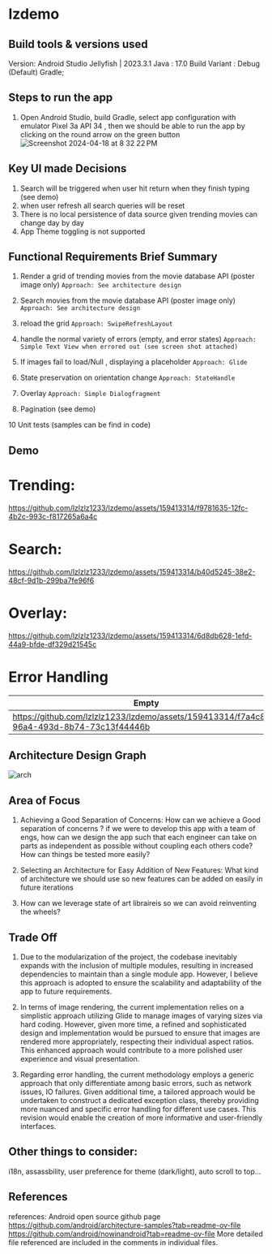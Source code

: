 # lzdemo
## Build tools & versions used
Version: Android Studio Jellyfish | 2023.3.1
Java : 17.0
Build Variant : Debug (Default)
Gradle; 
## Steps to run the app
1) Open Android Studio, build Gradle, select app configuration with emulator Pixel 3a API 34 , then we should be able to run the app by clicking on the round  arrow on the green button
![Screenshot 2024-04-18 at 8 32 22 PM](https://github.com/lzlzlz1233/androidTestLZ/assets/159413314/cb902a5e-e211-4d38-8ce8-96c94a991abf)

## Key UI made Decisions
1. Search will be triggered  when user hit return when they finish typing (see demo)
2. when user refresh all search queries will be reset
3. There is no local persistence of data source given trending movies can change day by day
4.  App Theme toggling is not supported


## Functional Requirements Brief Summary
1. Render a grid of trending movies from the movie database API (poster image only)   ` Approach: See architecture design `

2. Search movies from the movie database API (poster image only)   ` Approach: See architecture design `

4. reload the grid ` Approach: SwipeRefreshLayout `

5. handle the normal variety of errors (empty, and error states)   `Approach: Simple Text View when errored out (see screen shot attached)`

6. If images fail to load/Null , displaying a placeholder  `Approach: Glide`

7. State preservation on orientation change `Approach: StateHandle`
   
8. Overlay   `Approach: Simple Dialogfragment `

9. Pagination (see demo)

10 Unit tests (samples can be find in code)
## Demo

# Trending:

https://github.com/lzlzlz1233/lzdemo/assets/159413314/f9781635-12fc-4b2c-993c-f817265a6a4c

# Search:

https://github.com/lzlzlz1233/lzdemo/assets/159413314/b40d5245-38e2-48cf-9d1b-299ba7fe96f6

# Overlay:


https://github.com/lzlzlz1233/lzdemo/assets/159413314/6d8db628-1efd-44a9-bfde-df329d21545c


# Error Handling
| Empty         |  NetWorkError |
| ------------- | ---------------|
|https://github.com/lzlzlz1233/lzdemo/assets/159413314/f7a4c8cd-96a4-493d-8b74-73c13f44446b| https://github.com/lzlzlz1233/lzdemo/assets/159413314/5488439d-6691-48da-9499-f656d62479cd|




## Architecture Design Graph 
![arch](https://github.com/lzlzlz1233/lzdemo/assets/159413314/7247bbb8-c5bb-4f0f-a0a2-85bbab62846d)

## Area of Focus
1) Achieving a Good Separation of Concerns: How can we achieve a Good separation of concerns ? if we were to develop this app with a team of engs, how can we design the
    app such that each engineer can take on parts as independent as possible without coupling each others code? How can things be tested more easily?

2) Selecting an Architecture for Easy Addition of New Features: What kind of architecture we should use so new features can be added on easily in future iterations

3) How can we leverage state of art libraireis so we can avoid reinventing the wheels?


## Trade Off 
1) Due to the modularization of the project, the codebase inevitably expands with the inclusion of multiple modules, resulting in increased dependencies to maintain than a single module app. However, I believe this approach is adopted to ensure the scalability and adaptability of the app to future requirements.
   
2) In terms of image rendering, the current implementation relies on a simplistic approach utilizing Glide to manage images of varying sizes via hard coding. However, given more time, a refined and sophisticated design and implementation would be pursued to ensure that images are rendered more appropriately, respecting their individual aspect ratios. This enhanced approach would contribute to a more polished user experience and visual presentation.
   
3) Regarding error handling, the current methodology employs a generic approach that only differentiate among basic errors, such as network issues, IO failures. Given additional time, a tailored approach would be undertaken to construct a dedicated exception class, thereby providing more nuanced and specific error handling for different use cases. This revision would enable the creation of more informative and user-friendly interfaces.


## Other things to consider:
i18n, assassbility, user preference for theme (dark/light), auto scroll to top...

## References
references: Android open source github page
https://github.com/android/architecture-samples?tab=readme-ov-file
https://github.com/android/nowinandroid?tab=readme-ov-file
More detailed file referenced are included in the comments in individual files.

 
